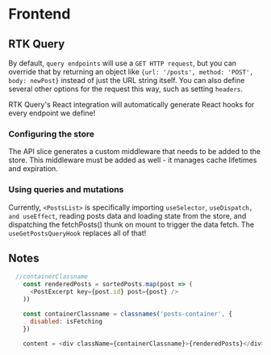 # Frontend

## RTK Query

By default, `query endpoints` will use a `GET HTTP request`, but you can override that by returning an object like `{url: '/posts', method: 'POST', body: newPost}` instead of just the URL string itself. You can also define several other options for the request this way, such as setting `headers`.

RTK Query's React integration will automatically generate React hooks for every endpoint we define!

### Configuring the store

The API slice generates a custom middleware that needs to be added to the store. This middleware must be added as well - it manages cache lifetimes and expiration.

### Using queries and mutations

Currently, `<PostsList>` is specifically importing `useSelector`, `useDispatch, and useEffect`, reading posts data and loading state from the store, and dispatching the fetchPosts() thunk on mount to trigger the data fetch. The `useGetPostsQueryHook` replaces all of that!

## Notes

```js
  //containerClassname
    const renderedPosts = sortedPosts.map(post => (
      <PostExcerpt key={post.id} post={post} />
    ))

    const containerClassname = classnames('posts-container', {
      disabled: isFetching
    })

    content = <div className={containerClassname}>{renderedPosts}</div>
```
